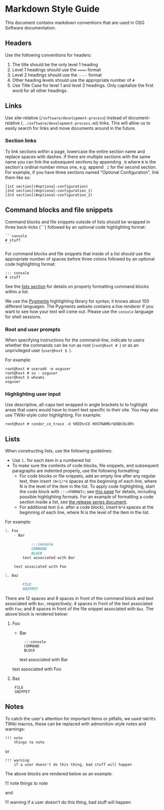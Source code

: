 Markdown Style Guide
====================

This document contains markdown conventions that are used in OSG Software documentation.

Headers
-------

Use the following conventions for headers:

1. The title should be the only level 1 heading
1. Level 1 headings should use the `====` format
1. Level 2 headings should use the `----` format
1. Other heading levels should use the appropriate number of `#`
1. Use Title Case for level 1 and level 2 headings. Only capitalize the first word for all other headings.

Links
-----

Use site-relative (`/software/development-process`) instead of document-relative (`../software/development-process.md`) links. This will allow us to easily search for links and move documents around in the future.

### Section links ###

To link sections within a page, lowercase the entire section name and replace spaces with dashes. If there are multiple sections with the same name you can link the subsequent sections by appending `_N` where `N` is the section's ordinal number minus one, e.g. append `_1` for the second section. For example, if you have three sections named "Optional Configuration", link them like so:

```
[1st section](#optional-configuration)
[2nd section](#optional-configuration_1)
[3rd section](#optional-configuration_2)
```

Command blocks and file snippets
--------------------------------

Command blocks and file snippets outside of lists should be wrapped in three back-ticks (\`\`\`) followed by an optional code highlighting format:

    ```console
    # stuff
    ```

For command blocks and file snippets that inside of a list should use the appropriate number of spaces before three colons followed by an optional code highlighting format:

```
::: console
# stuff
```

See the [lists section](#lists) for details on properly formatting command blocks within a list.

We use the [Pygments](http://pygments.org/) highlighting library for syntax; it knows about 100 different languages.  The Pygments website contains a live renderer if you want to see how your text will come out.  Please use the `console` language for shell sessions.

### Root and user prompts ###

When specifying instructions for the command-line, indicate to users whether the commands can be run as root (`root@host # `) or as an unprivileged user (`user@host $ `). 

For example:

```console
root@host # useradd -m osguser
root@host # su - osguser
user@host $ whoami
osguser
```

### Highlighting user input  ###

Use descriptive, all-caps text wrapped in angle brackets to to highlight areas that users would have to insert text specific to their site. You may also use TWiki-style color highlighting. For example:

```console
root@host # condor_ce_trace -d %RED%<CE HOSTNAME>%ENDCOLOR%
```

Lists
-----

When constructing lists, use the following guidelines:

- Use `1.` for each item in a numbered list
- To make sure the contents of code blocks, file snippets, and subsequent paragraphs are indented properly, use the following formatting:
    - For code blocks or file snippets, add an empty line after any regular text, then insert `(N+1)*4` spaces at the beginning of each line, where N is the level of the item in the list. To apply code highlighting, start the code block with `:::<FORMAT>`; see [this page](http://squidfunk.github.io/mkdocs-material/extensions/codehilite/) for details, including possible highlighting formats.  For an example of formatting a code section inside a list, see [the release series document](https://github.com/opensciencegrid/docs/blob/master/docs/release/release_series.md).
    - For additional text (i.e. after a code block), insert `N*4` spaces at the beginning of each line, where N is the level of the item in the list.

For example:

```markdown
1. Foo
    - Bar

            :::console
            COMMAND
            BLOCK
        text associated with Bar

    text associated with Foo

1. Baz

        FILE
        SNIPPET

```

There are 12 spaces and 8 spaces in front of the command block and text associated with `Bar`, respectively; 4 spaces in front of the text associated with `Foo`; and 8 spaces in front of the file snippet associated with `Baz`.  The above block is rendered below:

1. Foo
    - Bar

            :::console
            COMMAND
            BLOCK
        text associated with Bar

    text associated with Foo

1. Baz

        FILE
        SNIPPET

Notes
-----

To catch the user's attention for important items or pitfalls, we used `%NOTE%` TWiki macros, these can be replaced with admonition-style notes and warnings:

```
!!! note
    things to note
```

or

```
!!! warning
    if a user doesn't do this thing, bad stuff will happen
```

The above blocks are rendered below as an example.

!!! note
    things to note

and

!!! warning
    if a user doesn't do this thing, bad stuff will happen
